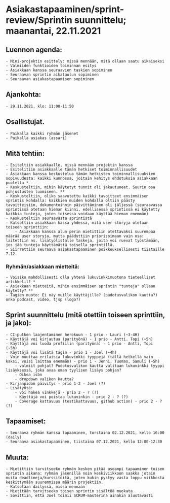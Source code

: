 # Asiakastapaaminen/sprint-review/Sprintin suunnittelu; maanantai, 22.11.2021

## Luennon agenda:
    - Mini-projektin esittely: missä mennään, mitä ollaan saatu aikaiseksi
    - Valmiiden funktioiden toiminnan esitys
    - Asiakkaan kanssa seuraavien taskien sopiminen
    - Seuraavan sprintin aikataulun sopiminen
    - Seuraavan asiakastapaamisen sopiminen

## Ajankohta:
    - 29.11.2021, klo: 11:00-11:50

## Osallistujat.
    - Paikalla kaikki ryhmän jäsenet
    - Paikalla asiakas (assari)

## Mitä tehtiin:
    - Esiteltiin asiakkaalle, missä mennään projektin kanssa
    - Esitelitiin asiakkaalle tämän hetkiset toiminnallisuudet
    - Asiakkaan kanssa keskustelua tämän hetkisten toiminnallisuuksien sopivuudesta: kaikki kunnossa, joitain kehitys ehdotuksia asiakkaan puolelta *
    - Keskusteltiin, mihin käytetyt tunnit oli jakautuneet. Suurin osa pohjustusten luomiseen. **
    - Keskusteltiin, oliko saavutettu kaikki tavoitteet ensimmäisen sprintis kohdalla: kaikkien muiden kohdalla oltiin päästy tavoitteisiin, dokumentoinnin päivittäminen oli jäljessä (seuraavassa sprintissä otetaan hieman kiinni, edellisessä sprintissä ei käytetty kaikkia tunteja, joten toisessa voidaan käyttää hieman enemmän)
    - Keskusteltiin seuraavasta sprintistä
    - Katsottiin asiakkaan kassa yhdessä, mitä user storyja otetaan toiseen sprinttiin:
        - Asiakkaan kanssa alun perin mietittiin otettavaksi suurempaa määrää user storyja, mutta päädyttiin priorisoimaan vain osa: laitettiin ns. lisätyölistalle taskeja, joita voi ruevat työstämään, jos jää tunteja käyttämättä toisella sprintillä.
    - Siirrettiin seuraava asiakastapaaminen poikkeuksellisesti tiistaille 7.12.

### Ryhmän/asiakkaan mietteitä:
    - Voisiko mahdollisesti olla yhtenä lukuvinkkimuotona tieteelliset artikkelit? *
    - Asiakkaan mietteitä, mihin ensimmäisen sprintin "tunteja" ollaan käytetty? **
    - Tagien muoto: Ei näy muille käyttäjille? (pudotusvalikon kautta?) onko podcast, video, tjsp (logo?)

## Sprint suunnittelu (mitä otettiin toiseen sprinttiin, ja jako):
    - CI-putken laajentaminen herokuun - 1 prio - Lauri (~3-4H)
    - Käyttäjä voi kirjautua (parityönä) - 1 prio - Antti. Topi (~5h)
    - Käyttäjä voi luoda profiilin (parityönä) - 1 prio - Antti, Topi (~5h)
    - Käyttäjä voi lisätä tagin - prio 1 - Joel (~4h)
    - Voin muuttaa erilaisia lukuvinkki tyyppejä (tällä hetkellä vain kaksi, voisi laittaa enemmän) - prio 1 - Jenni, Tuomas, Samuli (~5h)
        - valmiit pohjat? Pudotusvalikon kautta valitaan lukuvinkki tyyppi lisäyksessä, joka avaa oman tyylisen lisäys pohjan?
        - Oikea isbn
        - dropdown valikon kautta?
    - Kirjanpidon päivitys - prio 1-2 - Joel (?)
    - Lisätyötä:
        - voi hakea vinkkejä - prio 2 - ? (?)
        - Käyttäjä voi poistaa lukuvinkin - prio 2 - ? (?)
        - Coverage kattavuus (testikattavuus, github action) - prio 2 - ? (?)

## Tapaamiset:
    - Seuraava ryhmän kanssa tapaaminen, torstaina 02.12.2021, kello 16:00 (daily)
    - Seuraava asiakastapaaminen, tiistaina 07.12.2021, kello 12:00-12:30

## Muuta:
    - Mietittiin tarvitseeko ryhmän kesken pitää useampi tapaaminen toisen sprintin aikana: ryhmän jäsenillä noin keskiviikkoon saakka jotain muita deadlineja/kurssitöitä, joten kukin pystyy vasta loppu viikkosta keskittymään suuremmissa määrin projektiin.
    - Katsotaan dailyssä, missä mennään
    - Mietitään tarvitseeko toisen sprintin sisältöä muokata
    - Sovittiin, että Joel toimii SCRUM-masterina ainakin alustavasti

